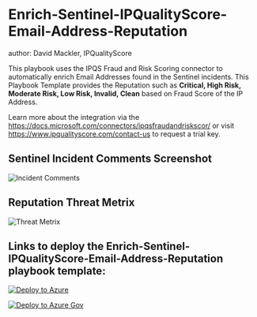 # Enrich-Sentinel-IPQualityScore-Email-Address-Reputation
author: David Mackler, IPQualityScore

This playbook uses the IPQS Fraud and Risk Scoring connector to automatically enrich Email Addresses found in the Sentinel incidents. This Playbook Template provides the Reputation such as **Critical, High Risk, Moderate Risk, Low Risk, Invalid, Clean** based on Fraud Score of the IP Address.

Learn more about the integration via the https://docs.microsoft.com/connectors/ipqsfraudandriskscor/ or visit https://www.ipqualityscore.com/contact-us to request a trial key.

## Sentinel Incident Comments Screenshot

![Incident Comments](./Graphics/comments.png)

## Reputation Threat Metrix

![Threat Metrix](./Graphics/email_threat_metrix.png)

## Links to deploy the Enrich-Sentinel-IPQualityScore-Email-Address-Reputation playbook template:

[![Deploy to Azure](https://aka.ms/deploytoazurebutton)](https://portal.azure.com/#create/Microsoft.Template/uri/https%3A%2F%2Fraw.githubusercontent.com%2FAzure%2FAzure-Sentinel%2Fmaster%2FSolutions%2FIPQualityScore%2FPlaybooks%2FEnrich-Sentinel-IPQualityScore-Email-Address-Reputation%2Fazuredeploy.json)

[![Deploy to Azure Gov](https://aka.ms/deploytoazuregovbutton)](https://portal.azure.us/#create/Microsoft.Template/uri/https%3A%2F%2Fraw.githubusercontent.com%2FAzure%2FAzure-Sentinel%2Fmaster%2FSolutions%2FIPQualityScore%2FPlaybooks%2FEnrich-Sentinel-IPQualityScore-Email-Address-Reputation%2Fazuredeploy.json)
